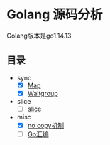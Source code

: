 # Golang 源码分析

Golang版本是go1.14.13

## 目录

- sync
	- [x] [Map](./notes/sync/map.md)
	- [x] [Waitgroup](./notes/sync/waitgroup.md)
- slice
	- [ ] [slice](./notes/slice/slice.md)
- misc
	- [x] [no copy机制](./notes/misc/nocopy.md)
	- [ ] [Go汇编](./notes/misc/assembly.md)
